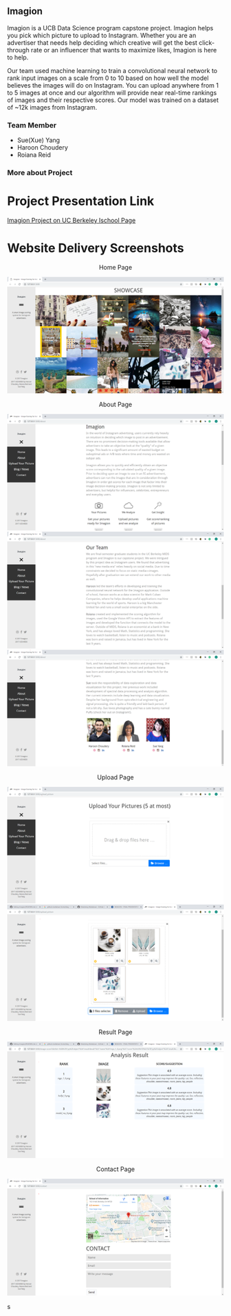 ## Imagion
Imagion is a UCB Data Science program capstone project. Imagion helps you pick which picture to upload to Instagram. Whether you are an advertiser that needs help deciding which creative will get the best click-through rate or an influencer that wants to maximize likes, Imagion is here to help.

Our team used machine learning to train a convolutional neural network to rank input images on a scale from 0 to 10 based on how well the model believes the images will do on Instagram. You can upload anywhere from 1 to 5 images at once and our algorithm will provide near real-time rankings of images and their respective scores. Our model was trained on a dataset of ~12k images from Instagram.

### Team Member
- Sue(Xue) Yang
- Haroon Choudery
- Roiana Reid

### More about Project



# Project Presentation Link
[Imagion Project on UC Berkeley Ischool Page](https://www.ischool.berkeley.edu/projects/2017/imagion)

# Website Delivery Screenshots
<p align="center">
Home Page
  
![Home](https://github.com/SueYang/Imagion/blob/master/Website/home.PNG)
</p>


<p align="center">
About Page
  
![About-1](https://github.com/SueYang/Imagion/blob/master/Website/about-1.PNG)
![About-2](https://github.com/SueYang/Imagion/blob/master/Website/about-2.PNG)
![About-3](https://github.com/SueYang/Imagion/blob/master/Website/about-3.PNG)
</p>



<p align="center">
Upload Page
  
![Upload-1](https://github.com/SueYang/Imagion/blob/master/Website/upload-1.PNG)
![Upload-2](https://github.com/SueYang/Imagion/blob/master/Website/upload-2.PNG)
</p>



<p align="center">
Result Page
  
![Result](https://github.com/SueYang/Imagion/blob/master/Website/Result.PNG)
</p>



<p align="center">
Contact Page
  
![Contact](https://github.com/SueYang/Imagion/blob/master/Website/contact.PNG)
</p>s
